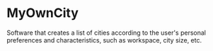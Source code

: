 # MyOwnCity
Software that creates a list of cities according to the user's personal preferences and characteristics, such as workspace, city size, etc.
